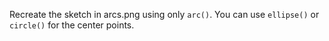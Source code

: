 Recreate the sketch in arcs.png using only `arc()`. You can use `ellipse()` or `circle()` for the center points.